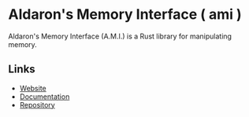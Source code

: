 # Aldaron's Memory Interface ( ami )
Aldaron's Memory Interface (A.M.I.) is a Rust library for manipulating memory.

## Links
* [Website](https://aldarons-tech.github.io/ami/)
* [Documentation](https://aldarons-tech.github.io/ami/target/doc/ami/)
* [Repository](https://github.com/aldarons-tech/ami)
